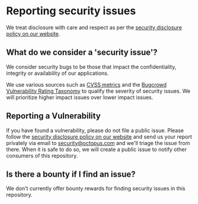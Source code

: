 # Reporting security issues
We treat disclosure with care and respect as per the [security disclosure policy on our website](https://g.octopushq.com/disclosure).

## What do we consider a 'security issue'?
We consider security bugs to be those that impact the confidentiality, integrity or availability of our applications.

We use various sources such as [CVSS metrics](https://nvd.nist.gov/vuln-metrics/cvss/v3-calculator) and the [Bugcrowd Vulnerability Rating Taxonomy](https://bugcrowd.com/vulnerability-rating-taxonomy) to qualify the severity of security issues. We will prioritize higher impact issues over lower impact issues.

## Reporting a Vulnerability
If you have found a vulnerability, please do not file a public issue. Please follow the [security disclosure policy on our website](https://g.octopushq.com/disclosure) and send us your report privately via email to [security@octopus.com](mailto:security@octopus.com) and we'll triage the issue from there. When it is safe to do so, we will create a public issue to notify other consumers of this repository.

## Is there a bounty if I find an issue?
We don't currently offer bounty rewards for finding security issues in this repository.
